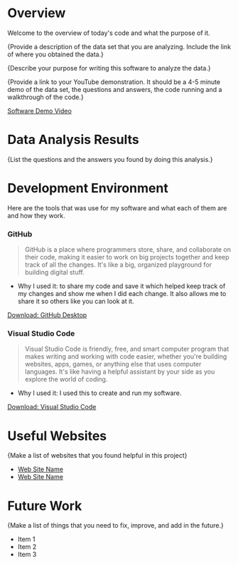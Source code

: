 # Overview
Welcome to the overview of today's code and what the purpose of it.

{Provide a description of the data set that you are analyzing.  Include the link of where you obtained the data.}

{Describe your purpose for writing this software to analyze the data.}

{Provide a link to your YouTube demonstration.  It should be a 4-5 minute demo of the data set, the questions and answers, the code running and a walkthrough of the code.}

[Software Demo Video](http://youtube.link.goes.here)

# Data Analysis Results

{List the questions and the answers you found by doing this analysis.}

# Development Environment

Here are the tools that was use for my software and what each of them are and how they work.

### GitHub
>GitHub is a place where programmers store, share, and collaborate on their code, making it easier to work on big projects together and keep track of all the changes. It's like a big, organized playground for building digital stuff.

- Why I used it: to share my code and save it which helped keep track of my changes and show me when I did each change. It also allows me to share it so others like you can look at it. 

[Download: GitHub Desktop](https://desktop.github.com/)

### Visual Studio Code 
>Visual Studio Code is friendly, free, and smart computer program that makes writing and working with code easier, whether you're building websites, apps, games, or anything else that uses computer languages. It's like having a helpful assistant by your side as you explore the world of coding.

- Why I used it: I used this to create and run my software. 

[Download: Visual Studio Code](https://code.visualstudio.com/download)

# Useful Websites

{Make a list of websites that you found helpful in this project}
* [Web Site Name](https://www.geeksforgeeks.org/data-analysis-with-python/)
* [Web Site Name](https://www.geeksforgeeks.org/python-data-analysis-using-pandas/)

# Future Work

{Make a list of things that you need to fix, improve, and add in the future.}
* Item 1
* Item 2
* Item 3
